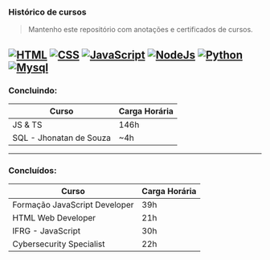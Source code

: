 ### Histórico de cursos 

> Mantenho este repositório com anotações e certificados de cursos.

[![HTML](https://img.shields.io/badge/HTML5-E34F26?style=for-the-badge&logo=html5&logoColor=white)]()
[![CSS](https://img.shields.io/badge/CSS3-1572B6?style=for-the-badge&logo=css3&logoColor=white)]()
[![JavaScript](https://img.shields.io/badge/JavaScript-323330?style=for-the-badge&logo=javascript&logoColor=F7DF1E)]()
[![NodeJs](https://img.shields.io/badge/Node.js-43853D?style=for-the-badge&logo=node.js&logoColor=white)]()
[![Python](https://img.shields.io/badge/Python-3776AB?style=for-the-badge&logo=python&logoColor=white)]()
[![Mysql](https://img.shields.io/badge/MySQL-005C84?style=for-the-badge&logo=mysql&logoColor=white)]()
---

### Concluindo:
| Curso | Carga Horária |
|---|---|
| JS & TS | 146h |
| SQL - Jhonatan de Souza| ~4h | 
***

### Concluídos:

| Curso                        | Carga Horária |
|------------------------------|---------------|
| Formação JavaScript Developer| 39h           |
| HTML Web Developer           | 21h           |
| IFRG - JavaScript            | 30h           |
| Cybersecurity Specialist     | 22h           |
